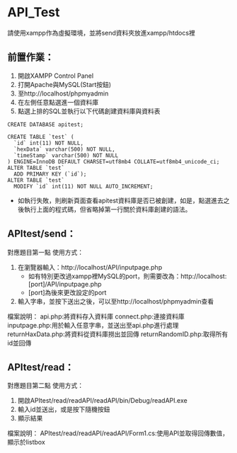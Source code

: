 # API_Test
請使用xampp作為虛擬環境，並將send資料夾放進xampp/htdocs裡

## 前置作業：
1. 開啟XAMPP Control Panel 
2. 打開Apache與MySQL(Start按鈕)
3. 至http://localhost/phpmyadmin
4. 在左側任意點選進一個資料庫
5. 點選上排的SQL並執行以下代碼創建資料庫與資料表
```
CREATE DATABASE apitest;

CREATE TABLE `test` (
  `id` int(11) NOT NULL,
  `hexData` varchar(500) NOT NULL,
  `timeStamp` varchar(500) NOT NULL
) ENGINE=InnoDB DEFAULT CHARSET=utf8mb4 COLLATE=utf8mb4_unicode_ci;
ALTER TABLE `test`
  ADD PRIMARY KEY (`id`);
ALTER TABLE `test`
  MODIFY `id` int(11) NOT NULL AUTO_INCREMENT;
```
- 如執行失敗，則刷新頁面查看apitest資料庫是否已被創建，如是，點選進去之後執行上面的程式碼，但省略掉第一行關於資料庫創建的語法。

## APItest/send：
對應題目第一點
使用方式：
1. 在瀏覽器輸入：http://localhost/API/inputpage.php
	- 如有特別更改過xampp裡MySQL的port，則需要改為：http://localhost:[port]/API/inputpage.php
	- [port]為後來更改設定的port
2. 輸入字串，並按下送出之後，可以至http://localhost/phpmyadmin查看

檔案說明：
api.php:將資料存入資料庫
connect.php:連接資料庫
inputpage.php:用於輸入任意字串，並送出至api.php進行處理
returnHaxData.php:將資料從資料庫撈出並回傳
returnRandomID.php:取得所有id並回傳

## APItest/read：
對應題目第二點
使用方式：
1. 開啟APItest/read/readAPI/readAPI/bin/Debug/readAPI.exe
2. 輸入id並送出，或是按下隨機按鈕
3. 顯示結果

檔案說明：
APItest/read/readAPI/readAPI/Form1.cs:使用API並取得回傳數值，顯示於listbox
